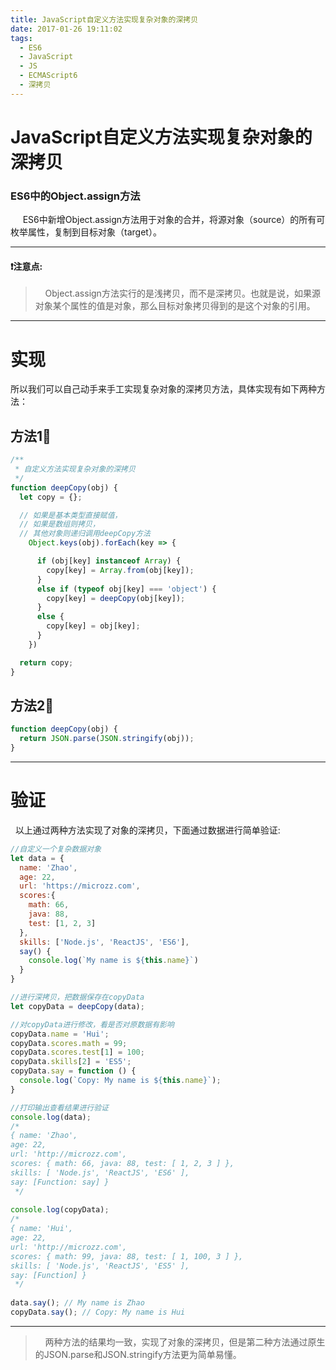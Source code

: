 ```yaml
---
title: JavaScript自定义方法实现复杂对象的深拷贝
date: 2017-01-26 19:11:02
tags:
  - ES6
  - JavaScript
  - JS
  - ECMAScript6
  - 深拷贝
---
```

# JavaScript自定义方法实现复杂对象的深拷贝
### ES6中的Object.assign方法
&nbsp;&nbsp;&nbsp;&nbsp;&nbsp;ES6中新增Object.assign方法用于对象的合并，将源对象（source）的所有可枚举属性，复制到目标对象（target）。

-------

#### ❗️注意点:
> &nbsp;&nbsp;&nbsp;&nbsp;Object.assign方法实行的是浅拷贝，而不是深拷贝。也就是说，如果源对象某个属性的值是对象，那么目标对象拷贝得到的是这个对象的引用。

-------


# 实现
所以我们可以自己动手来手工实现复杂对象的深拷贝方法，具体实现有如下两种方法：

## 方法1⃣️



```javascript
/**
 * 自定义方法实现复杂对象的深拷贝
 */
function deepCopy(obj) {
  let copy = {};

  // 如果是基本类型直接赋值，
  // 如果是数组则拷贝，
  // 其他对象则递归调用deepCopy方法
    Object.keys(obj).forEach(key => {

      if (obj[key] instanceof Array) {
        copy[key] = Array.from(obj[key]);
      }
      else if (typeof obj[key] === 'object') {
        copy[key] = deepCopy(obj[key]);
      }
      else {
        copy[key] = obj[key];
      }
    })

  return copy;
}
```
## 方法2⃣️

```javascript
function deepCopy(obj) {
  return JSON.parse(JSON.stringify(obj));
}
```


-------

# 验证

&nbsp;&nbsp;以上通过两种方法实现了对象的深拷贝，下面通过数据进行简单验证:

```javascript
//自定义一个复杂数据对象
let data = {
  name: 'Zhao',
  age: 22,
  url: 'https://microzz.com',
  scores:{
    math: 66,
    java: 88,
    test: [1, 2, 3]
  },
  skills: ['Node.js', 'ReactJS', 'ES6'],
  say() {
    console.log(`My name is ${this.name}`)
  }
}

//进行深拷贝，把数据保存在copyData
let copyData = deepCopy(data);

//对copyData进行修改，看是否对原数据有影响
copyData.name = 'Hui';
copyData.scores.math = 99;
copyData.scores.test[1] = 100;
copyData.skills[2] = 'ES5';
copyData.say = function () {
  console.log(`Copy: My name is ${this.name}`);
}

//打印输出查看结果进行验证
console.log(data);
/*
{ name: 'Zhao',
age: 22,
url: 'http://microzz.com',
scores: { math: 66, java: 88, test: [ 1, 2, 3 ] },
skills: [ 'Node.js', 'ReactJS', 'ES6' ],
say: [Function: say] }
 */
 
console.log(copyData);
/*
{ name: 'Hui',
age: 22,
url: 'http://microzz.com',
scores: { math: 99, java: 88, test: [ 1, 100, 3 ] },
skills: [ 'Node.js', 'ReactJS', 'ES5' ],
say: [Function] }
 */
 
data.say(); // My name is Zhao
copyData.say(); // Copy: My name is Hui
```


-------
> &nbsp;&nbsp;&nbsp;&nbsp;两种方法的结果均一致，实现了对象的深拷贝，但是第二种方法通过原生的JSON.parse和JSON.stringify方法更为简单易懂。



